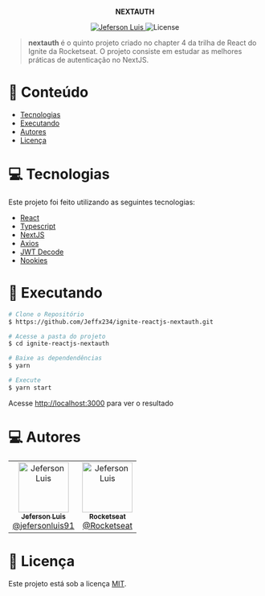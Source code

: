 <p align="center">
   <b> NEXTAUTH </b>
</p>

<p align="center">
   <a href="https://www.linkedin.com/in/jeferson-luis-055720210/">
      <img alt="Jeferson Luis" src="https://img.shields.io/badge/-Jeferson Luis-eba417?style=flat&logo=Linkedin&logoColor=white" />
   </a>

  <img alt="License" src="https://img.shields.io/badge/license-MIT-eba417">
</p>

> <b>nextauth </b> é o quinto projeto criado no chapter 4 da trilha de React do Ignite da Rocketseat. O projeto consiste em estudar as melhores práticas de autenticação no NextJS.

# :pushpin: Conteúdo

- [Tecnologias](#computer-tecnologias)
- [Executando](#construction_worker-executando)
- [Autores](#computer-autores)
- [Licença](#closed_book-licença)

# :computer: Tecnologias

Este projeto foi feito utilizando as seguintes tecnologias:

- [React](https://reactjs.org/)
- [Typescript](https://www.typescriptlang.org/)
- [NextJS](https://nextjs.org/)
- [Axios](https://github.com/axios/axios)
- [JWT Decode](https://github.com/auth0/jwt-decode#readme)
- [Nookies](https://github.com/maticzav/nookies)

# :construction_worker: Executando

```bash
# Clone o Repositório
$ https://github.com/Jeffx234/ignite-reactjs-nextauth.git
```

```bash
# Acesse a pasta do projeto
$ cd ignite-reactjs-nextauth
```

```bash
# Baixe as dependendências
$ yarn
````

```bash
# Execute
$ yarn start
```

Acesse <http://localhost:3000> para ver o resultado

# :computer: Autores

<table>
  <tr>
    <td align="center">
      <a href="http://github.com/Jeffx234/">
        <img src="https://avatars.githubusercontent.com/u/86368923?s=400&u=3199e2a3a463e6535c9c93ee07005338070c411c&v=4" width="100px;" alt="Jeferson Luis"/>
        <br />
        <sub>
          <b>Jeferson Luis</b>
        </sub>
       </a>
       <br />
       <a href="https://www.linkedin.com/in/jeferson-luis-055720210/" title="Linkedin">@jefersonluis91</a>
       <br />
    </td>
    <td align="center">
      <a href="http://github.com/Rocketseat">
        <img src="https://avatars0.githubusercontent.com/u/28929274?s=200&v=4" width="100px;" alt="Jeferson Luis"/>
        <br />
        <sub>
          <b>Rocketseat</b>
        </sub>
       </a>
       <br />
       <a href="https://github.com/Rocketseat" title="Linkedin">@Rocketseat</a>
       <br />
    </td>
  </tr>
</table>

# :closed_book: Licença

Este projeto está sob a licença [MIT](./LICENSE).

